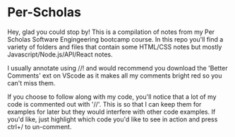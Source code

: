 # Per-Scholas

Hey, glad you could stop by! This is a compilation of notes from my Per Scholas Software Engingeering bootcamp course. In this repo you'll find a variety of folders and files that contain some HTML/CSS notes but mostly Javascript/Node.js/API/React notes.

I usually annotate using //! and would recommend you download the 'Better Comments' ext on VScode as it makes all my comments bright red so you can't miss them. 

If you choose to follow along with my code, you'll notice that a lot of my code is commented out with '//'. This is so that I can keep them for examples for later but they would interfere with other code examples. If you'd like, just highlight which code you'd like to see in action and press ctrl+/ to un-comment. 
